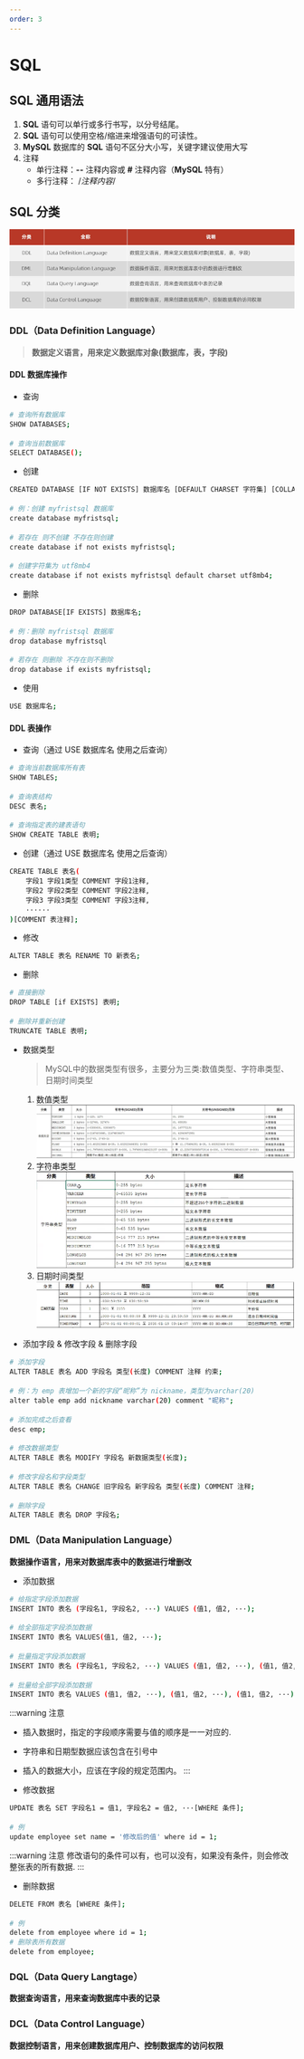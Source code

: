 ```yaml
---
order: 3
---
```


# SQL

## SQL 通用语法
1. **SQL** 语句可以单行或多行书写，以分号结尾。
2. **SQL** 语句可以使用空格/缩进来增强语句的可读性。
3. **MySQL** 数据库的 **SQL** 语句不区分大小写，关键字建议使用大写
4. 注释
    - 单行注释：**--** 注释内容或 **#** 注释内容（**MySQL** 特有）
    - 多行注释： /*注释内容*/

## SQL 分类
![](./images/2.png)

### DDL（Data Definition Language）
> **数据定义语言，用来定义数据库对象(数据库，表，字段)**

#### DDL 数据库操作
- 查询
```sh
# 查询所有数据库
SHOW DATABASES;

# 查询当前数据库
SELECT DATABASE();
```

- 创建
```sh
CREATED DATABASE [IF NOT EXISTS] 数据库名 [DEFAULT CHARSET 字符集] [COLLATE 排序规则];

# 例：创建 myfristsql 数据库
create database myfristsql;

# 若存在 则不创建 不存在则创建
create database if not exists myfristsql;

# 创建字符集为 utf8mb4
create database if not exists myfristsql default charset utf8mb4;
```

- 删除
```sh
DROP DATABASE[IF EXISTS] 数据库名;

# 例：删除 myfristsql 数据库
drop database myfristsql

# 若存在 则删除 不存在则不删除
drop database if exists myfristsql;
```

- 使用
```sh
USE 数据库名;
```

#### DDL 表操作
- 查询（通过 USE 数据库名 使用之后查询）
```sh
# 查询当前数据库所有表
SHOW TABLES;

# 查询表结构
DESC 表名;

# 查询指定表的建表语句
SHOW CREATE TABLE 表明;
```

- 创建（通过 USE 数据库名 使用之后查询）
```sh
CREATE TABLE 表名(
    字段1 字段1类型 COMMENT 字段1注释,
    字段2 字段2类型 COMMENT 字段2注释,
    字段3 字段3类型 COMMENT 字段3注释,
    ······
)[COMMENT 表注释];
```

- 修改
```sh
ALTER TABLE 表名 RENAME TO 新表名;
```

- 删除
```sh
# 直接删除
DROP TABLE [if EXISTS] 表明;

# 删除并重新创建
TRUNCATE TABLE 表明;
```

- 数据类型
    > MySQL中的数据类型有很多，主要分为三类:数值类型、字符串类型、日期时间类型

    1. 数值类型
        ![](./images/3.png)
    1. 字符串类型
        ![](./images/4.png)
    1. 日期时间类型
        ![](./images/5.png)


- 添加字段 & 修改字段 & 删除字段
```sh
# 添加字段
ALTER TABLE 表名 ADD 字段名 类型(长度) COMMENT 注释 约束;

# 例：为 emp 表增加一个新的字段“昵称”为 nickname，类型为varchar(20)
alter table emp add nickname varchar(20) comment "昵称";

# 添加完成之后查看
desc emp;

# 修改数据类型
ALTER TABLE 表名 MODIFY 字段名 新数据类型(长度);

# 修改字段名和字段类型
ALTER TABLE 表名 CHANGE 旧字段名 新字段名 类型(长度) COMMENT 注释;

# 删除字段
ALTER TABLE 表名 DROP 字段名;
```

### DML（Data Manipulation Language）
**数据操作语言，用来对数据库表中的数据进行增删改**

- 添加数据
```sh
# 给指定字段添加数据
INSERT INTO 表名 (字段名1, 字段名2, ···) VALUES (值1, 值2, ···);

# 给全部指定字段添加数据
INSERT INTO 表名 VALUES(值1, 值2, ···);

# 批量指定字段添加数据
INSERT INTO 表名 (字段名1, 字段名2, ···) VALUES (值1, 值2, ···), (值1, 值2, ···), (值1, 值2, ···);

# 批量给全部字段添加数据
INSERT INTO 表名 VALUES (值1, 值2, ···), (值1, 值2, ···), (值1, 值2, ···),;
```
:::warning 注意
- 插入数据时，指定的字段顺序需要与值的顺序是一一对应的.
- 字符串和日期型数据应该包含在引号中
- 插入的数据大小，应该在字段的规定范围内。
:::

- 修改数据
```sh
UPDATE 表名 SET 字段名1 = 值1, 字段名2 = 值2, ···[WHERE 条件];

# 例
update employee set name = '修改后的值' where id = 1;
```
:::warning 注意
修改语句的条件可以有，也可以没有，如果没有条件，则会修改整张表的所有数据.
:::

- 删除数据
```sh
DELETE FROM 表名 [WHERE 条件];

# 例
delete from employee where id = 1;
# 删除表所有数据
delete from employee;
```

### DQL（Data Query Langtage）
**数据查询语言，用来查询数据库中表的记录**

### DCL（Data Control Language）
**数据控制语言，用来创建数据库用户、控制数据库的访问权限**

